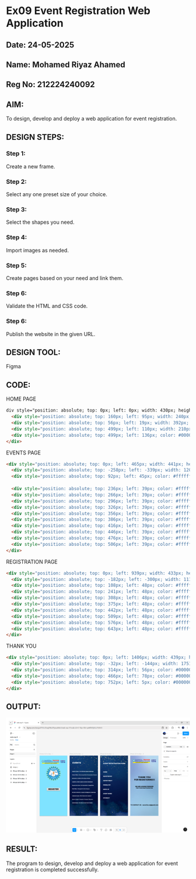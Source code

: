 # Ex09 Event Registration Web Application
## Date: 24-05-2025
## Name: Mohamed Riyaz Ahamed
## Reg No: 212224240092

## AIM:
To design, develop and deploy a web application for event registration.

## DESIGN STEPS:

### Step 1:
Create a new frame.

### Step 2:
Select any one preset size of your choice.

### Step 3:
Select the shapes you need.

### Step 4:
Import images as needed.

### Step 5:
Create pages based on your need and link them.

### Step 6:

Validate the HTML and CSS code.

### Step 6:

Publish the website in the given URL.

## DESIGN TOOL:
Figma

## CODE:

HOME PAGE
```html
div style="position: absolute; top: 0px; left: 0px; width: 430px; height: 932px; background-color: #7fe3ff;">
  <div style="position: absolute; top: 160px; left: 95px; width: 240px; height: 231px; background-image: url('getBytesAsync'); background-size: cover;"></div>
  <div style="position: absolute; top: 56px; left: 19px; width: 392px; height: 79px; background-image: url('getBytesAsync'); background-size: cover;"></div>
  <div style="position: absolute; top: 499px; left: 110px; width: 210px; height: 45px; background-color: #d9d9d9;"></div>
  <div style="position: absolute; top: 499px; left: 136px; color: #000000;">REGISTER</div>
</div>
```
EVENTS PAGE
```html
<div style="position: absolute; top: 0px; left: 465px; width: 441px; height: 932px; background-color: #ffffff;">
  <div style="position: absolute; top: -258px; left: -339px; width: 1200px; height: 1200px; background-image: url('getBytesAsync'); background-size: cover;"></div>
  <div style="position: absolute; top: 92px; left: 45px; color: #ffffff;">EVENTS</div>

  <div style="position: absolute; top: 236px; left: 39px; color: #ffffff;">Cosmic Clash: The Ultimate Space Challenge</div>
  <div style="position: absolute; top: 266px; left: 39px; color: #ffffff;">Stellar Minds: Astronomy Quiz & Innovation Contest</div>
  <div style="position: absolute; top: 296px; left: 39px; color: #ffffff;">AstroArena: Battle of the Space Brains</div>
  <div style="position: absolute; top: 326px; left: 39px; color: #ffffff;">Galactic Genius: Space Science Showdown</div>
  <div style="position: absolute; top: 356px; left: 39px; color: #ffffff;">Beyond the Stars: An Interstellar Competition</div>
  <div style="position: absolute; top: 386px; left: 39px; color: #ffffff;">Orbit Wars: Compete for the Cosmos</div>
  <div style="position: absolute; top: 416px; left: 39px; color: #ffffff;">Mission Universe: A Space Intelligence Challenge</div>
  <div style="position: absolute; top: 446px; left: 39px; color: #ffffff;">Celestial Quest: Who Rules the Cosmos?</div>
  <div style="position: absolute; top: 476px; left: 39px; color: #ffffff;">Space League: Compete. Conquer. Discover.</div>
  <div style="position: absolute; top: 506px; left: 39px; color: #ffffff;">AstroChamp: The Race to the Final Frontier</div>
</div>
```
REGISTRATION PAGE
```html
<div style="position: absolute; top: 0px; left: 939px; width: 433px; height: 932px; background-color: #ffffff;">
  <div style="position: absolute; top: -182px; left: -300px; width: 1114px; height: 1114px; background-image: url('getBytesAsync'); background-size: cover;"></div>
  <div style="position: absolute; top: 108px; left: 48px; color: #ffffff;">EVENT REGISTRATION FORM</div>
  <div style="position: absolute; top: 241px; left: 48px; color: #ffffff;">NAME:</div>
  <div style="position: absolute; top: 308px; left: 48px; color: #ffffff;">REGISTER NO:</div>
  <div style="position: absolute; top: 375px; left: 48px; color: #ffffff;">DEPARTMENT:</div>
  <div style="position: absolute; top: 442px; left: 48px; color: #ffffff;">MOBILE NO:</div>
  <div style="position: absolute; top: 509px; left: 48px; color: #ffffff;">EMAIL ID:</div>
  <div style="position: absolute; top: 576px; left: 48px; color: #ffffff;">EVENT NAME:</div>
  <div style="position: absolute; top: 643px; left: 48px; color: #ffffff;">INTEREST:</div>
</div>
```
THANK YOU 
```html
<div style="position: absolute; top: 0px; left: 1406px; width: 439px; height: 932px; background-color: #ffffff;">
  <div style="position: absolute; top: -32px; left: -144px; width: 1751px; height: 986px; background-image: url('getBytesAsync'); background-size: cover;"></div>
  <div style="position: absolute; top: 314px; left: 56px; color: #000000;">THANK YOU<br>FOR REGISTERING!!!</div>
  <div style="position: absolute; top: 466px; left: 78px; color: #000000;">WE ARE LOOKING FORWARD<br>FOR YOUR PARTICIPATION</div>
  <div style="position: absolute; top: 752px; left: 5px; color: #000000;">TO CONTACT US: saveetha.ac@gmail.com</div>
</div>

```


## OUTPUT:
![alt text](image.png)

## RESULT:
The program to design, develop and deploy a web application for event registration is completed successfully.
